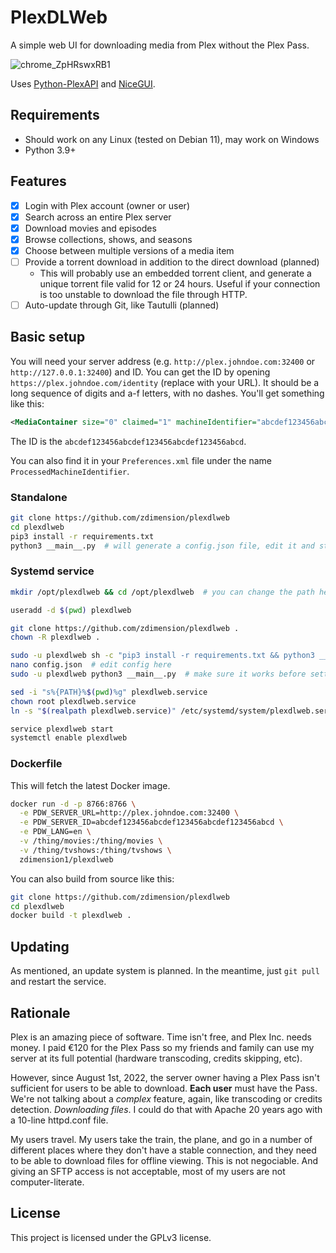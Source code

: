 # PlexDLWeb

A simple web UI for downloading media from Plex without the Plex Pass.

![chrome_ZpHRswxRB1](https://github.com/zdimension/plexdlweb/assets/4533568/c085d892-78d6-48ab-8290-55677daaac41)

Uses [Python-PlexAPI](https://github.com/pkkid/python-plexapi) and [NiceGUI](https://github.com/zauberzeug/nicegui).

## Requirements

- Should work on any Linux (tested on Debian 11), may work on Windows
- Python 3.9+

## Features

- [x] Login with Plex account (owner or user)
- [x] Search across an entire Plex server
- [x] Download movies and episodes
- [x] Browse collections, shows, and seasons
- [x] Choose between multiple versions of a media item
- [ ] Provide a torrent download in addition to the direct download (planned)
  - This will probably use an embedded torrent client, and generate a unique torrent file valid for 12 or 24 hours. Useful if your connection is too unstable to download the file through HTTP.
- [ ] Auto-update through Git, like Tautulli (planned)

## Basic setup

You will need your server address (e.g. `http://plex.johndoe.com:32400` or `http://127.0.0.1:32400`) and ID. You can get the ID by opening `https://plex.johndoe.com/identity` (replace with your URL). It should be a long sequence of digits and a-f letters, with no dashes. You'll get something like this:

```xml
<MediaContainer size="0" claimed="1" machineIdentifier="abcdef123456abcdef123456abcdef123456abcd" version="1.32.5.7516-8f4248874"> </MediaContainer>
```

The ID is the `abcdef123456abcdef123456abcdef123456abcd`.

You can also find it in your `Preferences.xml` file under the name `ProcessedMachineIdentifier`. 

### Standalone

```bash
git clone https://github.com/zdimension/plexdlweb
cd plexdlweb
pip3 install -r requirements.txt
python3 __main__.py  # will generate a config.json file, edit it and start again
```

### Systemd service

```bash
mkdir /opt/plexdlweb && cd /opt/plexdlweb  # you can change the path here

useradd -d $(pwd) plexdlweb

git clone https://github.com/zdimension/plexdlweb .
chown -R plexdlweb .

sudo -u plexdlweb sh -c "pip3 install -r requirements.txt && python3 __main__.py"
nano config.json  # edit config here
sudo -u plexdlweb python3 __main__.py  # make sure it works before setting up the service

sed -i "s%{PATH}%$(pwd)%g" plexdlweb.service
chown root plexdlweb.service
ln -s "$(realpath plexdlweb.service)" /etc/systemd/system/plexdlweb.service

service plexdlweb start
systemctl enable plexdlweb
```

### Dockerfile

This will fetch the latest Docker image.

```bash
docker run -d -p 8766:8766 \
  -e PDW_SERVER_URL=http://plex.johndoe.com:32400 \
  -e PDW_SERVER_ID=abcdef123456abcdef123456abcdef123456abcd \
  -e PDW_LANG=en \
  -v /thing/movies:/thing/movies \
  -v /thing/tvshows:/thing/tvshows \
  zdimension1/plexdlweb
```

You can also build from source like this:

```bash
git clone https://github.com/zdimension/plexdlweb
cd plexdlweb
docker build -t plexdlweb .
```

## Updating

As mentioned, an update system is planned. In the meantime, just `git pull` and restart the service.

## Rationale

Plex is an amazing piece of software. Time isn't free, and Plex Inc. needs money. I paid €120 for the Plex Pass so my friends and family can use my server at its full potential (hardware transcoding, credits skipping, etc).

However, since August 1st, 2022, the server owner having a Plex Pass isn't sufficient for users to be able to download. **Each user** must have the Pass. We're not talking about a *complex* feature, again, like transcoding or credits detection. *Downloading files*. I could do that with Apache 20 years ago with a 10-line httpd.conf file.

My users travel. My users take the train, the plane, and go in a number of different places where they don't have a stable connection, and they need to be able to download files for offline viewing. This is not negociable. And giving an SFTP access is not acceptable, most of my users are not computer-literate.

## License

This project is licensed under the GPLv3 license.
